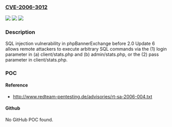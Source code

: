 ### [CVE-2006-3012](https://cve.mitre.org/cgi-bin/cvename.cgi?name=CVE-2006-3012)
![](https://img.shields.io/static/v1?label=Product&message=n%2Fa&color=blue)
![](https://img.shields.io/static/v1?label=Version&message=n%2Fa&color=blue)
![](https://img.shields.io/static/v1?label=Vulnerability&message=n%2Fa&color=brighgreen)

### Description

SQL injection vulnerability in phpBannerExchange before 2.0 Update 6 allows remote attackers to execute arbitrary SQL commands via the (1) login parameter in (a) client/stats.php and (b) admin/stats.php, or the (2) pass parameter in client/stats.php.

### POC

#### Reference
- http://www.redteam-pentesting.de/advisories/rt-sa-2006-004.txt

#### Github
No GitHub POC found.

